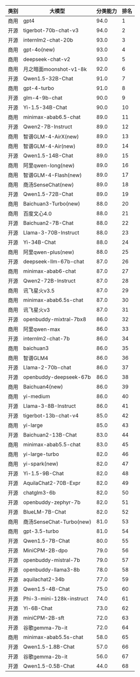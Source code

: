 
| 类别| 大模型                         | 分类能力 | 排名 |
|---|-----------------------------|------|----|
|商用|gpt4|94.0|1|
|开源|tigerbot-70b-chat-v3|94.0|2|
|开源|internlm2-chat-20b|93.0|3|
|商用|gpt-4o(new)|93.0|4|
|商用|deepseek-chat-v2|93.0|5|
|商用|月之暗面moonshot-v1-8k|92.0|6|
|开源|Qwen1.5-32B-Chat|91.0|7|
|商用|gpt-4-turbo|91.0|8|
|开源|glm-4-9b-chat|90.0|9|
|开源|Yi-1.5-34B-Chat|90.0|10|
|商用|minimax-abab6.5-chat|89.0|11|
|开源|Qwen2-7B-Instruct|89.0|12|
|商用|智谱GLM-4-AirX(new)|89.0|13|
|商用|智谱GLM-4-Air(new)|89.0|14|
|开源|Qwen1.5-14B-Chat|89.0|15|
|商用|阿里qwen-long(new)|89.0|16|
|商用|智谱GLM-4-Flash(new)|89.0|17|
|商用|商汤SenseChat(new)|89.0|18|
|开源|Qwen1.5-72B-Chat|89.0|19|
|商用|Baichuan3-Turbo(new)|88.0|20|
|商用|百度文心4.0|88.0|21|
|开源|Baichuan2-7B-Chat|88.0|22|
|开源|Llama-3-70B-Instruct|88.0|23|
|开源|Yi-34B-Chat|88.0|24|
|商用|阿里qwen-plus(new)|88.0|25|
|开源|deepseek-llm-67b-chat|87.0|26|
|商用|minimax-abab6-chat|87.0|27|
|开源|Qwen2-72B-Instruct|87.0|28|
|商用|讯飞星火v3.5|87.0|29|
|商用|minimax-abab6.5s-chat|87.0|30|
|商用|讯飞星火v3|87.0|31|
|开源|openbuddy-mixtral-7bx8|86.0|32|
|商用|阿里qwen-max|86.0|33|
|开源|internlm2-chat-7b|86.0|34|
|商用|baichuan3|86.0|35|
|商用|智谱GLM4|86.0|36|
|开源|Llama-2-70b-chat|86.0|37|
|开源|openbuddy-deepseek-67b|86.0|38|
|商用|Baichuan4(new)|86.0|39|
|商用|yi-medium|86.0|40|
|开源|Llama-3-8B-Instruct|86.0|41|
|开源|tigerbot-13b-chat-v4|85.0|42|
|商用|yi-large|85.0|43|
|开源|Baichuan2-13B-Chat|83.0|44|
|商用|minimax-abab5.5-chat|83.0|45|
|商用|yi-large-turbo|82.0|46|
|商用|yi-spark(new)|82.0|47|
|开源|Yi-1.5-9B-Chat|82.0|48|
|开源|AquilaChat2-70B-Expr|82.0|49|
|开源|chatglm3-6b|82.0|50|
|开源|openbuddy-zephyr-7b|82.0|51|
|开源|BlueLM-7B-Chat|82.0|52|
|商用|商汤SenseChat-Turbo(new)|81.0|53|
|商用|gpt-3.5-turbo|81.0|54|
|开源|Qwen1.5-7B-Chat|80.0|55|
|开源|MiniCPM-2B-dpo|79.0|56|
|开源|openbuddy-mistral-7b|79.0|57|
|开源|openbuddy-llama3-8b|78.0|58|
|开源|aquilachat2-34b|77.0|59|
|开源|Qwen1.5-4B-Chat|75.0|60|
|开源|Phi-3-mini-128k-instruct|74.0|61|
|开源|Yi-6B-Chat|73.0|62|
|开源|miniCPM-2B-sft|72.0|63|
|开源|谷歌gemma-7b-it|72.0|64|
|商用|minimax-abab5.5s-chat|58.0|65|
|开源|Qwen1.5-1.8B-Chat|57.0|66|
|开源|谷歌gemma-2b-it|56.0|67|
|开源|Qwen1.5-0.5B-Chat|44.0|68|

